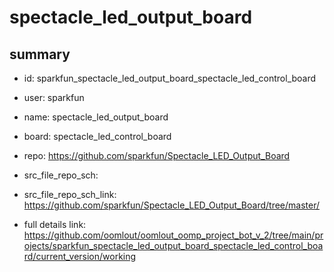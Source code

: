 # spectacle_led_output_board
 
## summary 
* id: sparkfun_spectacle_led_output_board_spectacle_led_control_board
* user: sparkfun
* name: spectacle_led_output_board
* board: spectacle_led_control_board
* repo: https://github.com/sparkfun/Spectacle_LED_Output_Board



* src_file_repo_sch: 
* src_file_repo_sch_link: https://github.com/sparkfun/Spectacle_LED_Output_Board/tree/master/
* full details link: https://github.com/oomlout/oomlout_oomp_project_bot_v_2/tree/main/projects/sparkfun_spectacle_led_output_board_spectacle_led_control_board/current_version/working  







